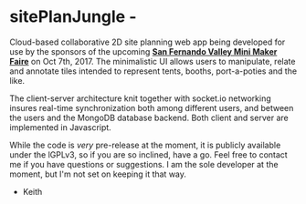 # sitePlanJungle - 

Cloud-based collaborative 2D site planning web app being developed for use by the sponsors of the upcoming 
[__San Fernando Valley Mini Maker Faire__](https://www.makerfaire.la/) on Oct 7th, 2017.  The minimalistic 
UI allows users to manipulate, relate and annotate tiles intended to represent tents, booths, port-a-poties 
and the like.  

The client-server architecture knit together with socket.io networking insures real-time synchronization both 
among different users, and between the users and the MongoDB database backend.  Both client and server are 
implemented in Javascript.

While the code is *very* pre-release at the moment, it is publicly available under the lGPLv3, so if you are
so inclined, have a go.  Feel free to contact me if you have questions or suggestions.  I am the sole 
developer at the moment, but I'm not set on keeping it that way.

- Keith
